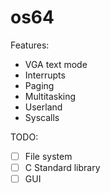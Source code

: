 # os64

Features:
- VGA text mode
- Interrupts
- Paging
- Multitasking
- Userland
- Syscalls

TODO:
- [ ] File system
- [ ] C Standard library 
- [ ] GUI